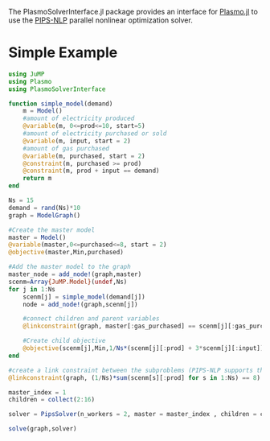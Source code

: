 The PlasmoSolverInterface.jl package provides an interface for [Plasmo.jl](https://github.com/jalving/Plasmo.jl) to use the [PIPS-NLP](https://github.com/Argonne-National-Laboratory/PIPS/tree/master/PIPS-NLP) parallel nonlinear optimization solver.

# Simple Example

```julia
using JuMP
using Plasmo
using PlasmoSolverInterface

function simple_model(demand)
    m = Model()
    #amount of electricity produced
    @variable(m, 0<=prod<=10, start=5)
    #amount of electricity purchased or sold
    @variable(m, input, start = 2)
    #amount of gas purchased
    @variable(m, purchased, start = 2)
    @constraint(m, purchased >= prod)
    @constraint(m, prod + input == demand)
    return m
end

Ns = 15
demand = rand(Ns)*10
graph = ModelGraph()

#Create the master model
master = Model()
@variable(master,0<=purchased<=8, start = 2)
@objective(master,Min,purchased)

#Add the master model to the graph
master_node = add_node!(graph,master)
scenm=Array{JuMP.Model}(undef,Ns)
for j in 1:Ns
    scenm[j] = simple_model(demand[j])
    node = add_node!(graph,scenm[j])

    #connect children and parent variables
    @linkconstraint(graph, master[:gas_purchased] == scenm[j][:gas_purchased])

    #Create child objective
    @objective(scenm[j],Min,1/Ns*(scenm[j][:prod] + 3*scenm[j][:input]))
end

#create a link constraint between the subproblems (PIPS-NLP supports this kind of constraint)
@linkconstraint(graph, (1/Ns)*sum(scenm[s][:prod] for s in 1:Ns) == 8)

master_index = 1
children = collect(2:16)

solver = PipsSolver(n_workers = 2, master = master_index , children = children)

solve(graph,solver)
```
